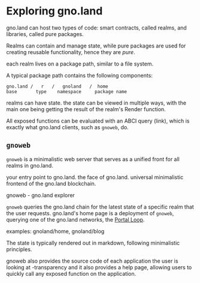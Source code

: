 # Exploring gno.land

gno.land can host two types of code: smart contracts, called realms,
and libraries, called pure packages.

Realms can contain and manage state, while pure packages are used for creating
reusable functionality, hence they are _pure_.

each realm lives on a package path, similar to a file system.

A typical package path contains the following components:

```
gno.land /   r   /   gnoland   /  home
base       type    namespace     package name
```

realms can have state. the state can be viewed in multiple ways, with
the main one being getting the result of the realm's Render function.

All exposed functions can be evaluated with an ABCI query (link), which is
exactly what gno.land clients, such as `gnoweb`, do.

## `gnoweb`

`gnoweb` is a minimalistic web server that serves as a unified front for all
realms in gno.land.

your entry point to gno.land. the face of gno.land. universal minimalistic frontend
of the gno.land blockchain.

gnoweb - gno.land explorer 

`gnoweb` queries the gno.land chain for the latest state of a specific
realm that the user requests. gno.land's home page is a deployment of `gnoweb`,
querying one of the gno.land networks, the [Portal Loop](link).

examples: gnoland/home, gnoland/blog

The state is typically rendered out in markdown, following minimalistic principles.

gnoweb also provides the source code of each application the user is looking at -transparency
and it also provides a help page, allowing users to quickly call any exposed function on the application.
